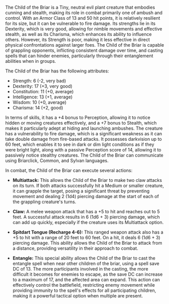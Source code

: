 The Child of the Briar is a Tiny, neutral evil plant creature that embodies cunning and stealth, making its role in combat primarily one of ambush and control. With an Armor Class of 13 and 50 hit points, it is relatively resilient for its size, but it can be vulnerable to fire damage. Its strengths lie in its Dexterity, which is very good, allowing for nimble movements and effective stealth, as well as its Charisma, which enhances its ability to influence others. However, its Strength is poor, making it less effective in direct physical confrontations against larger foes. The Child of the Briar is capable of grappling opponents, inflicting consistent damage over time, and casting spells that can hinder enemies, particularly through their entanglement abilities when in groups.

The Child of the Briar has the following attributes: 
- Strength: 6 (-2, very bad)
- Dexterity: 17 (+3, very good)
- Constitution: 11 (+0, average)
- Intelligence: 13 (+1, average)
- Wisdom: 10 (+0, average)
- Charisma: 14 (+2, good)

In terms of skills, it has a +4 bonus to Perception, allowing it to notice hidden or moving creatures effectively, and a +7 bonus to Stealth, which makes it particularly adept at hiding and launching ambushes. The creature has a vulnerability to fire damage, which is a significant weakness as it can take double damage from fire-based attacks. It possesses darkvision up to 60 feet, which enables it to see in dark or dim light conditions as if they were bright light, along with a passive Perception score of 14, allowing it to passively notice stealthy creatures. The Child of the Briar can communicate using Briarclick, Common, and Sylvan languages.

In combat, the Child of the Briar can execute several actions:

- **Multiattack:** This allows the Child of the Briar to make two claw attacks on its turn. If both attacks successfully hit a Medium or smaller creature, it can grapple the target, posing a significant threat by preventing movement and dealing 2 (1d4) piercing damage at the start of each of the grappling creature's turns.

- **Claw:** A melee weapon attack that has a +5 to hit and reaches out to 5 feet. A successful attack results in 6 (1d6 + 3) piercing damage, which can add up quickly, especially if the creature uses its Multiattack option.

- **Spitdart Tongue (Recharge 4-6):** This ranged weapon attack also has a +5 to hit with a range of 20 feet to 60 feet. On a hit, it deals 6 (1d6 + 3) piercing damage. This ability allows the Child of the Briar to attack from a distance, providing versatility in their approach to combat.

- **Entangle:** This special ability allows the Child of the Briar to cast the entangle spell when near other children of the briar, using a spell save DC of 13. The more participants involved in the casting, the more difficult it becomes for enemies to escape, as the save DC can increase to a maximum of 17, and the affected area can expand. This action can effectively control the battlefield, restricting enemy movement while providing immunity to the spell's effects for all participating children, making it a powerful tactical option when multiple are present.